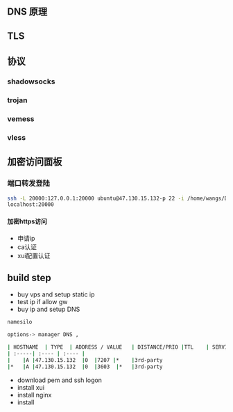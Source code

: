 ## DNS 原理
## TLS
## 协议
### shadowsocks
### trojan
### vemess
### vless

## 加密访问面板
### 端口转发登陆
````sh
ssh -L 20000:127.0.0.1:20000 ubuntu@47.130.15.132-p 22 -i /home/wangs/Documents/LightsailDefaultKey-ap-southeast-1.pem
localhost:20000
````
#### 加密https访问
+ 申请ip
+ ca认证
+ xui配置认证


## build step
+ buy vps and setup static ip
+ test ip if allow gw
+ buy ip and setup DNS
````sh
namesilo 

options-> manager DNS ,

| HOSTNAME	| TYPE	| ADDRESS / VALUE	| DISTANCE/PRIO	|TTL	| SERVICE	| EDIT	| DELETE
| :-----| :---- | :---- |
|    |A	|47.130.15.132	|0	|7207 |*	|3rd-party		
|*	 |A	|47.130.15.132	|0	|3603  |*	|3rd-party		
````
+ download pem and ssh logon
+ install xui
+ install nginx
+ install 